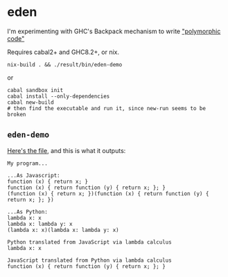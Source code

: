 # eden

I'm experimenting with GHC's Backpack mechanism to
write ["polymorphic code"](https://brianmckenna.org/blog/polymorphic_programming)

Requires cabal2+ and GHC8.2+, or nix.

`nix-build . && ./result/bin/eden-demo`

or

```
cabal sandbox init 
cabal install --only-dependencies
cabal new-build
# then find the executable and run it, since new-run seems to be broken
```

## `eden-demo`

[Here's the file](https://github.com/LightAndLight/eden/blob/master/src/Main.hs), and this is what it outputs:

```
My program...

...As Javascript:
function (x) { return x; }
function (x) { return function (y) { return x; }; }
(function (x) { return x; })(function (x) { return function (y) { return x; }; })

...As Python:
lambda x: x
lambda x: lambda y: x
(lambda x: x)(lambda x: lambda y: x)

Python translated from JavaScript via lambda calculus
lambda x: x

JavaScript translated from Python via lambda calculus
function (x) { return function (y) { return x; }; }
```
